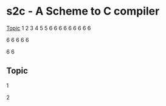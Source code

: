# s2c - A Scheme to C compiler


[Topic](#topic)
1
2
3
4
5
5
6
6
6
6
6
6
6
6
6

6
6
6
6
6

6
6













## Topic
1















2

